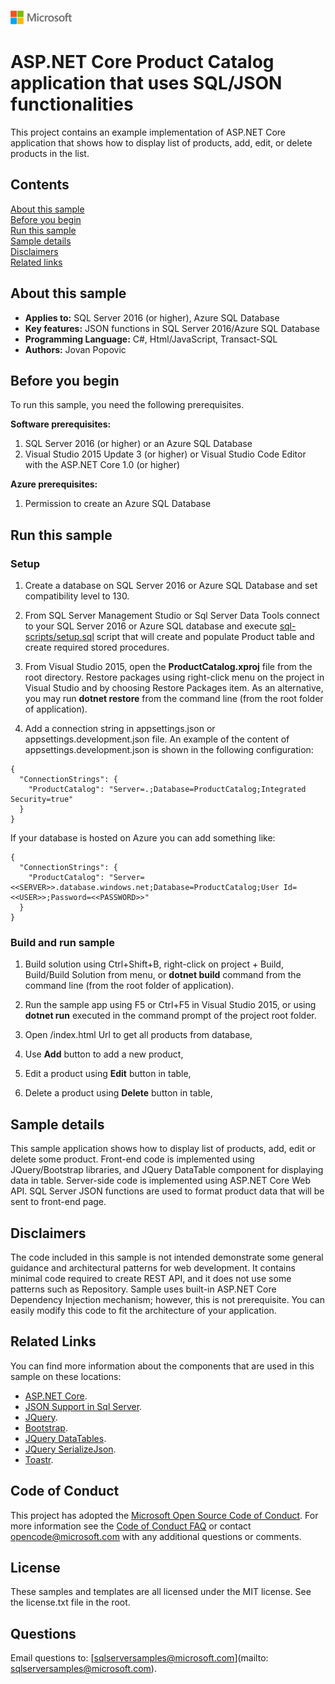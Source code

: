 ![](./media/solutions-microsoft-logo-small.png)
# ASP.NET Core Product Catalog application that uses SQL/JSON functionalities 

This project contains an example implementation of ASP.NET Core application that shows how to display list of products, add, edit, or delete products in the list.

## Contents

[About this sample](#about-this-sample)<br/>
[Before you begin](#before-you-begin)<br/>
[Run this sample](#run-this-sample)<br/>
[Sample details](#sample-details)<br/>
[Disclaimers](#disclaimers)<br/>
[Related links](#related-links)<br/>

<a name=about-this-sample></a>

## About this sample

- **Applies to:** SQL Server 2016 (or higher), Azure SQL Database
- **Key features:** JSON functions in SQL Server 2016/Azure SQL Database
- **Programming Language:** C#, Html/JavaScript, Transact-SQL
- **Authors:** Jovan Popovic

<a name=before-you-begin></a>

## Before you begin

To run this sample, you need the following prerequisites.

**Software prerequisites:**

1. SQL Server 2016 (or higher) or an Azure SQL Database
2. Visual Studio 2015 Update 3 (or higher) or Visual Studio Code Editor with the ASP.NET Core 1.0 (or higher)

**Azure prerequisites:**

1. Permission to create an Azure SQL Database

<a name=run-this-sample></a>

## Run this sample

### Setup

1. Create a database on SQL Server 2016 or Azure SQL Database and set compatibility level to 130.

2. From SQL Server Management Studio or Sql Server Data Tools connect to your SQL Server 2016 or Azure SQL database and execute [sql-scripts/setup.sql](sql-scripts/setup.sql) script that will create and populate Product table and create required stored procedures.

3. From Visual Studio 2015, open the **ProductCatalog.xproj** file from the root directory. Restore packages using right-click menu on the project in Visual Studio and by choosing Restore Packages item. As an alternative, you may run **dotnet restore** from the command line (from the root folder of application).

4. Add a connection string in appsettings.json or appsettings.development.json file. An example of the content of appsettings.development.json is shown in the following configuration:

```
{
  "ConnectionStrings": {
    "ProductCatalog": "Server=.;Database=ProductCatalog;Integrated Security=true"
  }
}
```

If your database is hosted on Azure you can add something like:
```
{
  "ConnectionStrings": {
    "ProductCatalog": "Server=<<SERVER>>.database.windows.net;Database=ProductCatalog;User Id=<<USER>>;Password=<<PASSWORD>>"
  }
}
```

### Build and run sample

1. Build solution using Ctrl+Shift+B, right-click on project + Build, Build/Build Solution from menu, or **dotnet build** command from the command line (from the root folder of application).

2. Run the sample app using F5 or Ctrl+F5 in Visual Studio 2015, or using **dotnet run** executed in the command prompt of the project root folder.  
  1. Open /index.html Url to get all products from database,
  2. Use **Add** button to add a new product,
  3. Edit a product using **Edit** button in table,
  4. Delete a product using **Delete** button in table,

<a name=sample-details></a>

## Sample details

This sample application shows how to display list of products, add, edit or delete some product.
Front-end code is implemented using JQuery/Bootstrap libraries, and JQuery DataTable component for displaying data in table.
Server-side code is implemented using ASP.NET Core Web API.
SQL Server JSON functions are used to format product data that will be sent to front-end page.

<a name=disclaimers></a>

## Disclaimers
The code included in this sample is not intended demonstrate some general guidance and architectural patterns for web development. It contains minimal code required to create REST API, and it does not use some patterns such as Repository. Sample uses built-in ASP.NET Core Dependency Injection mechanism; however, this is not prerequisite.
You can easily modify this code to fit the architecture of your application.

<a name=related-links></a>

## Related Links

You can find more information about the components that are used in this sample on these locations: 
- [ASP.NET Core](http://www.asp.net/core).
- [JSON Support in Sql Server](https://msdn.microsoft.com/en-us/library/dn921897.aspx).
- [JQuery](https://jquery.com/).
- [Bootstrap](http://getbootstrap.com/).
- [JQuery DataTables](https://datatables.net/).
- [JQuery SerializeJson](https://github.com/marioizquierdo/jquery.serializeJSON/).
- [Toastr](http://codeseven.github.io/toastr/).

## Code of Conduct
This project has adopted the [Microsoft Open Source Code of Conduct](https://opensource.microsoft.com/codeofconduct/). For more information see the [Code of Conduct FAQ](https://opensource.microsoft.com/codeofconduct/faq/) or contact [opencode@microsoft.com](mailto:opencode@microsoft.com) with any additional questions or comments.

## License
These samples and templates are all licensed under the MIT license. See the license.txt file in the root.

## Questions
Email questions to: [sqlserversamples@microsoft.com](mailto: sqlserversamples@microsoft.com).